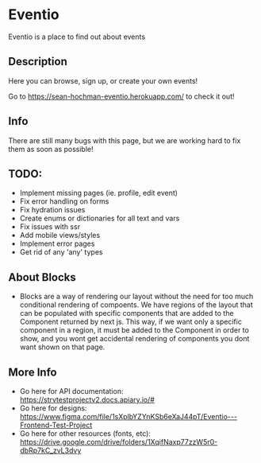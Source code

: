 # Eventio

Eventio is a place to find out about events

## Description

Here you can browse, sign up, or create your own events!

Go to https://sean-hochman-eventio.herokuapp.com/ to check it out!

## Info

There are still many bugs with this page, but we are working hard to fix them as soon as possible!

## TODO:

- Implement missing pages (ie. profile, edit event)
- Fix error handling on forms
- Fix hydration issues
- Create enums or dictionaries for all text and vars
- Fix issues with ssr
- Add mobile views/styles
- Implement error pages
- Get rid of any 'any' types

## About Blocks

- Blocks are a way of rendering our layout without the need for too much conditional rendering of compoents. We have regions of the layout that can be populated with specific components that are added to the Component returned by next js. This way, if we want only a specific component in a region, it must be added to the Component in order to show, and you wont get accidental rendering of components you dont want shown on that page.

## More Info

- Go here for API documentation: https://strvtestprojectv2.docs.apiary.io/#
- Go here for designs: https://www.figma.com/file/1sXplbYZYnKSb6eXaJ44pT/Eventio---Frontend-Test-Project
- Go here for other resources (fonts, etc): https://drive.google.com/drive/folders/1XqifNaxp77zzW5r0-dbRp7kC_zvL3dvy
